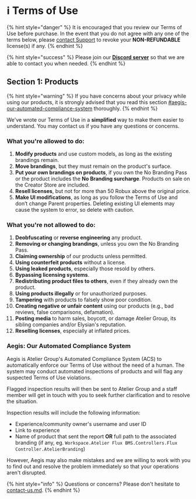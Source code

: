 # ℹ️ Terms of Use

{% hint style="danger" %}
It is encouraged that you review our Terms of Use before purchase. In the event that you do not agree with any one of the terms below, please [contact Support](../support/contact-us.md) to revoke your **NON-REFUNDABLE** license(s) if any.
{% endhint %}

{% hint style="success" %}
Please join our [**Discord server**](https://discord.gg/2Td9pB2kVs) so that we are able to contact you when needed.
{% endhint %}

## Section 1: Products

{% hint style="warning" %}
If you have concerns about your privacy while using our products, it is strongly advised that you read this section [#aegis-our-automated-compliance-system](terms.md#aegis-our-automated-compliance-system "mention") thoroughly.
{% endhint %}

We've wrote our Terms of Use in a **simplified** way to make them easier to understand. You may contact us if you have any questions or concerns.

### What you're allowed to do:

1. **Modify products** and use custom models, as long as the existing brandings remain.
2. **Move brandings**, but they must remain on the product's surface.
3. **Put your own brandings on products**, if you own the No Branding Pass or the product includes the **No Branding surcharge**. Products on sale on the Creator Store are included.
4. **Resell licenses**, but not for more than 50 Robux above the original price.
5. **Make UI modifications**, as long as you follow the Terms of Use and don’t change Parent properties. Deleting existing UI elements may cause the system to error, so delete with caution.

### What you're not allowed to do:

1. **Deobfuscating** or **reverse engineering** any product.
2. **Removing or changing brandings**, unless you own the No Branding Pass.
3. **Claiming ownership** of our products unless permitted.
4. **Using counterfeit products** without a license.
5. **Using leaked products**, especially those resold by others.
6. **Bypassing licensing systems**.
7. **Redistributing product files to others**, even if they already own the product.
8. **Using products illegally** or for unauthorized purposes.
9. **Tampering** with products to falsely show poor condition.
10. **Creating negative or unfair content** using our products (e.g., bad reviews, false comparisons, defamation).
11. **Posting media** to harm sales, boycott, or damage Atelier Group, its sibling companies and/or Elysian's reputation.
12. **Reselling licenses**, especially at inflated prices.

### Aegis: Our Automated Compliance System

Aegis is Atelier Group's Automated Compliance System (ACS) to automatically enforce our Terms of Use without the need of a human. The system may conduct automated inspections of products and will flag any suspected Terms of Use violations.

Flagged inspection results will then be sent to Atelier Group and a staff member will get in touch with you to seek further clarification and to resolve the situation.

Inspection results will include the following information:

* Experience/community owner's username and user ID
* Link to experience
* Name of product that sent the report **OR** full path to the associated branding (if any, eg. `Workspace.Atelier Flux BMS.Controllers.Flux Controller.AtelierBranding`)

However, Aegis may also make mistakes and we are willing to work with you to find out and resolve the problem immediately so that your operations aren't disrupted.

{% hint style="info" %}
Questions or concerns? Please don't hesitate to [contact-us.md](../support/contact-us.md "mention").
{% endhint %}
